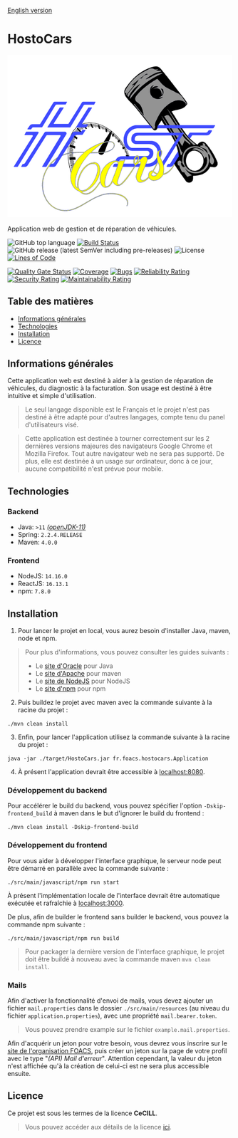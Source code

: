 [English version](https://github.com/Foacs/HostoCars/blob/develop/README.md)

# HostoCars

![Logo](https://github.com/Foacs/HostoCars/blob/develop/src/main/javascript/public/logo.png?raw=true "Logo")

Application web de gestion et de réparation de véhicules.

![GitHub top language](https://img.shields.io/github/languages/top/Foacs/HostoCars)
[![Build Status](https://travis-ci.com/Foacs/HostoCars.svg?branch=develop)](https://travis-ci.com/Foacs/HostoCars)
![GitHub release (latest SemVer including pre-releases)](https://img.shields.io/github/v/release/foacs/HostoCars?include_prereleases)
![License](https://img.shields.io/badge/license-CeCILL-blueviolet)
[![Lines of Code](https://sonarcloud.io/api/project_badges/measure?project=fr.foacs%3Ahostocars&metric=ncloc)](https://sonarcloud.io/dashboard?id=fr.foacs%3Ahostocars)

[![Quality Gate Status](https://sonarcloud.io/api/project_badges/measure?project=fr.foacs%3Ahostocars&metric=alert_status)](https://sonarcloud.io/dashboard?id=fr.foacs%3Ahostocars)
[![Coverage](https://sonarcloud.io/api/project_badges/measure?project=fr.foacs%3Ahostocars&metric=coverage)](https://sonarcloud.io/dashboard?id=fr.foacs%3Ahostocars)
[![Bugs](https://sonarcloud.io/api/project_badges/measure?project=fr.foacs%3Ahostocars&metric=bugs)](https://sonarcloud.io/dashboard?id=fr.foacs%3Ahostocars)
[![Reliability Rating](https://sonarcloud.io/api/project_badges/measure?project=fr.foacs%3Ahostocars&metric=reliability_rating)](https://sonarcloud.io/dashboard?id=fr.foacs%3Ahostocars)
[![Security Rating](https://sonarcloud.io/api/project_badges/measure?project=fr.foacs%3Ahostocars&metric=security_rating)](https://sonarcloud.io/dashboard?id=fr.foacs%3Ahostocars)
[![Maintainability Rating](https://sonarcloud.io/api/project_badges/measure?project=fr.foacs%3Ahostocars&metric=sqale_rating)](https://sonarcloud.io/dashboard?id=fr.foacs%3Ahostocars)

## Table des matières

- [Informations générales](#informations-générales)
- [Technologies](#technologies)
- [Installation](#installation)
- [Licence](#licence)

## Informations générales

Cette application web est destiné à aider à la gestion de réparation de véhicules, du diagnostic à la facturation. Son usage est destiné à être intuitive et simple d'utilisation.

> Le seul langage disponible est le Français et le projet n'est pas destiné à être adapté pour d'autres langages, compte tenu du panel d'utilisateurs visé.

> Cette application est destinée à tourner correctement sur les 2 dernières versions majeures des navigateurs Google Chrome et Mozilla Firefox. Tout autre navigateur web ne sera
> pas supporté. De plus, elle est destinée à un usage sur ordinateur, donc à ce jour, aucune compatibilité n'est prévue pour mobile.

## Technologies

### Backend

- Java: `>11` [_(openJDK-11)_](https://openjdk.java.net/projects/jdk/11/)
- Spring: `2.2.4.RELEASE`
- Maven: `4.0.0`

### Frontend

- NodeJS: `14.16.0`
- ReactJS: `16.13.1`
- npm: `7.8.0`

## Installation

1. Pour lancer le projet en local, vous aurez besoin d'installer Java, maven, node et npm.

> Pour plus d'informations, vous pouvez consulter les guides suivants :
> - Le [site d'Oracle](https://docs.oracle.com/en/java/javase/11/install/overview-jdk-installation.html) pour Java
> - Le [site d'Apache](https://maven.apache.org/install.html) pour maven
> - Le [site de NodeJS](https://nodejs.org/en/download/package-manager) pour NodeJS
> - Le [site d'npm](https://docs.npmjs.com/cli/v7/configuring-npm) pour npm

2. Puis buildez le projet avec maven avec la commande suivante à la racine du projet :

```shell script
./mvn clean install
```

3. Enfin, pour lancer l'application utilisez la commande suivante à la racine du projet :

```shell script
java -jar ./target/HostoCars.jar fr.foacs.hostocars.Application
```

4. À présent l'application devrait être accessible à [localhost:8080](http://localhost:8080/).

### Développement du backend

Pour accélérer le build du backend, vous pouvez spécifier l'option `-Dskip-frontend_build` à maven dans le but d'ignorer le build du frontend :

```shell script
./mvn clean install -Dskip-frontend-build
```

### Développement du frontend

Pour vous aider à développer l'interface graphique, le serveur node peut être démarré en parallèle avec la commande suivante :

```shell script
./src/main/javascript/npm run start
```

À présent l'implémentation locale de l'interface devrait être automatique exécutée et rafraîchie à [localhost:3000](http://localhost:3000/).

De plus, afin de builder le frontend sans builder le backend, vous pouvez la commande npm suivante :

```shell script
./src/main/javascript/npm run build
```

> Pour packager la dernière version de l'interface graphique, le projet doit être buildé à nouveau avec la commande maven `mvn clean install`.

### Mails

Afin d'activer la fonctionnalité d'envoi de mails, vous devez ajouter un fichier `mail.properties` dans le dossier `./src/main/resources` (au niveau du fichier
`application.properties`), avec une propriété `mail.bearer.token`.

> Vous pouvez prendre example sur le fichier `example.mail.properties`.

Afin d'acquérir un jeton pour votre besoin, vous devrez vous inscrire sur le [site de l'organisation FOACS](https://foacs.ovh/), puis créer un jeton sur la page de votre profil
avec le type "_(API) Mail d'erreur_". Attention cependant, la valeur du jeton n'est affichée qu'à la création de celui-ci est ne sera plus accessible ensuite.

## Licence

Ce projet est sous les termes de la licence __CeCILL__.

> Vous pouvez accéder aux détails de la licence [ici](https://github.com/Foacs/HostoCars/blob/develop/LICENSE.md).
